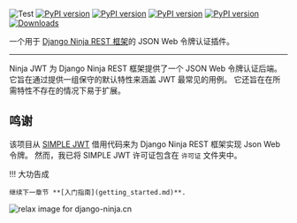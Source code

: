 
![Test](https://github.com/eadwinCode/django-ninja-jwt/workflows/Test/badge.svg)
[![PyPI version](https://badge.fury.io/py/django-ninja-jwt.svg)](https://badge.fury.io/py/django-ninja-jwt)
[![PyPI version](https://img.shields.io/pypi/v/django-ninja-jwt.svg)](https://pypi.python.org/pypi/django-ninja-jwt)
[![PyPI version](https://img.shields.io/pypi/pyversions/django-ninja-jwt.svg)](https://pypi.python.org/pypi/django-ninja-jwt)
[![PyPI version](https://img.shields.io/pypi/djversions/django-ninja-jwt.svg)](https://pypi.python.org/pypi/django-ninja-jwt)
[![Downloads](https://static.pepy.tech/personalized-badge/django-ninja-jwt?period=month&units=international_system&left_color=black&right_color=yellow&left_text=Downloads)](https://pepy.tech/project/django-ninja-jwt)

一个用于 [Django Ninja REST 框架](https://github.com/vitalik/django-ninja)的 JSON Web 令牌认证插件。

------------------------------------------------------------------------

Ninja JWT 为 Django Ninja REST 框架提供了一个 JSON Web 令牌认证后端。
它旨在通过提供一组保守的默认特性来涵盖 JWT 最常见的用例。
它还旨在在所需特性不存在的情况下易于扩展。

鸣谢
------

该项目从 [SIMPLE JWT](https://github.com/jazzband/djangorestframework-simplejwt) 借用代码来为 Django Ninja REST 框架实现 Json Web 令牌。
然而，我已将 SIMPLE JWT 许可证包含在 `许可证` 文件夹中。

!!! 大功告成

    继续下一章节 **[入门指南](getting_started.md)**.

<img style="object-fit: cover; object-position: 50% 50%;" alt="relax image for django-ninja.cn" loading="lazy" fetchpriority="auto" aria-hidden="true" draggable="false" src="https://picsum.photos/825/47.jpg">
